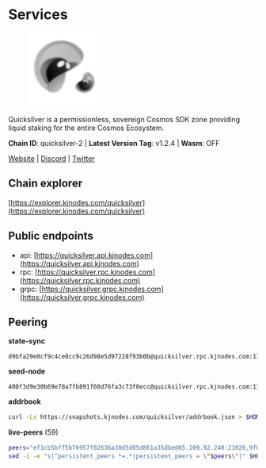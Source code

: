 # Services

<figure><img src="https://raw.githubusercontent.com/kj89/cosmos-images/main/logos/quicksilver.png" width="150" alt=""><figcaption></figcaption></figure>

Quicksilver is a permissionless, sovereign Cosmos SDK zone providing liquid staking for the entire Cosmos Ecosystem.

**Chain ID**: quicksilver-2 | **Latest Version Tag**: v1.2.4 | **Wasm**: OFF

[Website](https://quicksilver.zone) | [Discord](https://discord.gg/quicksilverprotocol) | [Twitter](https://twitter.com/quicksilverzone)




## Chain explorer
[https://explorer.kjnodes.com/quicksilver](https://explorer.kjnodes.com/quicksilver)

## Public endpoints

* api: [https://quicksilver.api.kjnodes.com](https://quicksilver.api.kjnodes.com)
* rpc: [https://quicksilver.rpc.kjnodes.com](https://quicksilver.rpc.kjnodes.com)
* grpc: [https://quicksilver.grpc.kjnodes.com](https://quicksilver.grpc.kjnodes.com)

## Peering

**state-sync**

```text
d9bfa29e0cf9c4ce0cc9c26d98e5d97228f93b0b@quicksilver.rpc.kjnodes.com:11656
```

**seed-node**

```text
400f3d9e30b69e78a7fb891f60d76fa3c73f0ecc@quicksilver.rpc.kjnodes.com:11659
```

**addrbook**
```bash
curl -Ls https://snapshots.kjnodes.com/quicksilver/addrbook.json > $HOME/.quicksilverd/config/addrbook.json
```

**live-peers** (59)
```bash
peers="ef1cb5bff5b76957f02636a30d5d85d861a35dbe@65.109.92.240:21026,9f0770c748d9323223722faacd30262218287b40@65.108.238.102:11156,4559f4c24037bfad4791b2a6d6d5c769a16cad53@65.109.92.79:15656,1b569bf57da79df4f85d207a161a97626988af76@65.109.92.241:20026,b212d5740b2e11e54f56b072dc13b6134650cfb5@169.155.168.98:26656,43b97f492bf47b455b7b275c396b1840f4eb336d@142.132.139.101:26656,3308d9078fcca016fbd8dc8f3b19666326f41a6f@138.201.121.185:26672,185f80586290dcd53db67ebc2da1e146e291bcd6@148.251.13.186:11156,cdd8e0e425f107d249389a5e4cea3494185d4a3a@193.70.45.106:11156,a1688942f8e51e3a372bbf0123d4a0326377e5ba@54.37.129.164:48656,d9bfa29e0cf9c4ce0cc9c26d98e5d97228f93b0b@65.109.88.38:11656,ef9c9b1952f245fbb24603d5a1f643041bec7af7@141.95.65.26:29986,05241d21ff9e7c699bbdb4faa73da1860b6d8cd7@128.199.85.168:26656,61d96fee29a9615c208c4db72526d23b45094cb4@65.108.195.30:36656,28ebd43e8c888ed069165fa035e101ae6fd7955e@139.162.191.246:26656,e8f43949897a5453433d411a867c7729d3924719@38.242.216.246:19656,0a226e70ceb7a4123e66216d1ed83ef22ed8a187@185.119.118.118:2000,ec076ff33f2986d064b78602e2ccd2c925bf761e@161.97.82.203:26256,ff2055b198685f619897058a26776b9d1b73dc3c@178.63.184.129:26656,2c658378f5356e39ecea6947eb312f45a8ccfde1@142.132.199.211:26654,e3dd956ac4081ba42ae3d038edd6d80ddf092751@198.199.90.99:26656,161f453c9ff27f3120ec5078f56b505316fbc720@65.108.6.45:61156,0a3860f9d3c27b34910fe8660240ae55699b55c2@84.244.95.245:26656,09f16a08fb0da3a20a7bc0212e3bc4645b04918c@65.21.142.30:28656,f73b2b887e7d1c01a3d753db359a0058e634e767@65.108.201.154:2090,ebafaa0d0087ecfc785b095d6a91a67a12eecd80@5.9.100.25:26656,663134c4999f4f9fc59879eaaebbb332e91e2160@45.34.1.114:33656,03b3e3093b6cd33fba9f00cea6c2a560f89c61d6@195.14.6.2:26656,e1a24aaba30a8ff21e52fed92b96b36156b52e80@51.161.208.88:26656,4aa6607f87ad0b458526d3405731e71553cf275c@219.100.163.35:26656,bf5d518265b2d5e670cee6f4dc08b95da4fe8baf@107.155.109.202:26656,e4dbb1c6075822390aa23885750b306e1a54f9b0@5.161.101.185:26656,e1b058e5cfa2b836ddaa496b10911da62dcf182e@138.201.8.248:26656,679f56feb7f4f91d46a92d0eb474d1dc43466d18@213.239.215.59:29986,e50848e299c7909245a9af690341ff27e21f7b69@65.109.87.88:56656,b4bcce87121963e1e97619dc135f2eb1a9fd5dfc@88.198.32.17:36656,5fa47201aa5208c30982b6f9d8ca44222d256fc5@51.91.70.90:48656,a7d96dc929824613315dcc1c90fee119f28cc51f@169.155.168.83:26656,bbb6a02a90ef98975525d9bd7137511e18edddc1@141.95.99.81:26656,271419d3eb3878c902ebb0064490ad702d9d067f@144.76.145.150:26656,8ebd6e7c74a9c36a175f9a86148354b378a4f387@185.248.24.16:26656,ae353518e6009eb48d80ccf6a006a9644e9dd309@146.19.24.101:26656,914bed178748772d7578d119cb2dc89d5076b9f4@135.181.223.115:2390,d22c450ef79e019dc702d9098ff09f02294e6dff@65.109.37.58:26656,06230bbaabb6c9c6223275b57d8e10fc609ae7ba@51.89.7.184:26633,0307e98cceb81b5f075ee69f53c0032940dea98c@65.108.43.113:26656,8b575bbadf6bacdae40cf97681f111f6b0eb3a91@65.108.206.57:11656,0865ef3e5a613f75f17a0092bd47e71d8c171124@51.222.44.116:15656,cc091c4d385e449a718fb252de800a9caf01913f@95.217.225.212:11656,cbc2c7a7cd39750abee0dcd5dd2832feddbde20e@50.21.173.76:26656,ba52d6744d89cf66cf29d7663a21e1299d0f6744@74.80.183.130:26654,ee14b4bbeb436056952c8e4e7c84826dfb92143b@65.109.105.17:26656,c8b01e6700d048b1aae34d76f5c56511b2a90ab1@57.128.133.24:26656,a1f5e0b68f36091d5fc8f30aba914b6c191f21fa@65.108.128.201:11156,46a0c8717148c4a4aa86eaaa9727e7bc6bb8e70c@49.12.7.7:26656,833a368b9e639d50dcbeaa2e8347306979d55e50@199.217.117.78:11156,6785dbb8a0138600e0e0faaa77baa375451b38bb@162.55.132.48:15620,443ad7c991b2915b620673b10206c92e2b4040e0@173.67.177.120:26656,9ba4298ce8782f71c0ba180828799663eba74e06@65.21.136.170:54656"
sed -i -e "s|^persistent_peers *=.*|persistent_peers = \"$peers\"|" $HOME/.quicksilverd/config/config.toml
```
